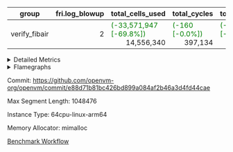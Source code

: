 | group | fri.log_blowup | total_cells_used | total_cycles | total_proof_time_ms |
| --- | --- | --- | --- | --- |
| verify_fibair | <div style='text-align: right'>2</div>  | <span style="color: green">(-33,571,947 [-69.8%])</span> <div style='text-align: right'>14,556,340</div>  | <span style="color: green">(-160 [-0.0%])</span> <div style='text-align: right'>397,134</div>  | <span style="color: green">(-1,641.0 [-51.5%])</span> <div style='text-align: right'>1,543.0</div>  |


<details>
<summary>Detailed Metrics</summary>

| air_name | cells | constraints | interactions | main_cols | quotient_deg | rows |
| --- | --- | --- | --- | --- | --- | --- |
| FibonacciAir | <div style='text-align: right'>32</div>  | <div style='text-align: right'>5</div>  |  | <div style='text-align: right'>2</div>  | <div style='text-align: right'>1</div>  | <div style='text-align: right'>16</div>  |
| ProgramAir |  | <div style='text-align: right'>4</div>  | <div style='text-align: right'>1</div>  |  | <div style='text-align: right'>1</div>  |  |
| VmConnectorAir |  | <span style="color: red">(+1 [+12.5%])</span> <div style='text-align: right'>9</div>  | <div style='text-align: right'>3</div>  |  | <span style="color: green">(-2 [-50.0%])</span> <div style='text-align: right'>2</div>  |  |
| PersistentBoundaryAir<8> |  | <span style="color: red">(+1 [+20.0%])</span> <div style='text-align: right'>6</div>  | <div style='text-align: right'>3</div>  |  | <span style="color: green">(-2 [-50.0%])</span> <div style='text-align: right'>2</div>  |  |
| MemoryMerkleAir<8> |  | <span style="color: red">(+2 [+5.3%])</span> <div style='text-align: right'>40</div>  | <div style='text-align: right'>4</div>  |  | <span style="color: green">(-2 [-50.0%])</span> <div style='text-align: right'>2</div>  |  |
| AccessAdapterAir<2> |  | <span style="color: red">(+2 [+16.7%])</span> <div style='text-align: right'>14</div>  | <div style='text-align: right'>5</div>  |  | <span style="color: green">(-2 [-50.0%])</span> <div style='text-align: right'>2</div>  |  |
| AccessAdapterAir<4> |  | <span style="color: red">(+2 [+16.7%])</span> <div style='text-align: right'>14</div>  | <div style='text-align: right'>5</div>  |  | <span style="color: green">(-2 [-50.0%])</span> <div style='text-align: right'>2</div>  |  |
| AccessAdapterAir<8> |  | <span style="color: red">(+2 [+16.7%])</span> <div style='text-align: right'>14</div>  | <div style='text-align: right'>5</div>  |  | <span style="color: green">(-2 [-50.0%])</span> <div style='text-align: right'>2</div>  |  |
| NativePoseidon2Air<BabyBearParameters>, 1> |  | <div style='text-align: right'>310</div>  | <div style='text-align: right'>31</div>  |  | <div style='text-align: right'>2</div>  |  |
| FriReducedOpeningAir |  | <span style="color: red">(+17 [+28.8%])</span> <div style='text-align: right'>76</div>  | <div style='text-align: right'>35</div>  |  | <span style="color: green">(-2 [-50.0%])</span> <div style='text-align: right'>2</div>  |  |
| VmAirWrapper<NativeVectorizedAdapterAir<4>, FieldExtensionCoreAir> |  | <span style="color: red">(+4 [+17.4%])</span> <div style='text-align: right'>27</div>  | <div style='text-align: right'>15</div>  |  | <span style="color: green">(-2 [-50.0%])</span> <div style='text-align: right'>2</div>  |  |
| VmAirWrapper<NativeAdapterAir<2, 1>, FieldArithmeticCoreAir> |  | <span style="color: red">(+4 [+17.4%])</span> <div style='text-align: right'>27</div>  | <div style='text-align: right'>15</div>  |  | <span style="color: green">(-2 [-50.0%])</span> <div style='text-align: right'>2</div>  |  |
| VmAirWrapper<JalNativeAdapterAir, JalCoreAir> |  | <span style="color: red">(+2 [+33.3%])</span> <div style='text-align: right'>8</div>  | <div style='text-align: right'>7</div>  |  | <span style="color: green">(-2 [-50.0%])</span> <div style='text-align: right'>2</div>  |  |
| VmAirWrapper<BranchNativeAdapterAir, BranchEqualCoreAir<1> |  | <span style="color: red">(+5 [+21.7%])</span> <div style='text-align: right'>28</div>  | <div style='text-align: right'>11</div>  |  | <div style='text-align: right'>2</div>  |  |
| VmAirWrapper<NativeLoadStoreAdapterAir<1>, NativeLoadStoreCoreAir<1> |  | <span style="color: red">(+5 [+16.1%])</span> <div style='text-align: right'>36</div>  | <div style='text-align: right'>19</div>  |  | <span style="color: green">(-2 [-50.0%])</span> <div style='text-align: right'>2</div>  |  |
| PhantomAir |  | <span style="color: red">(+1 [+25.0%])</span> <div style='text-align: right'>5</div>  | <div style='text-align: right'>3</div>  |  | <span style="color: green">(-2 [-50.0%])</span> <div style='text-align: right'>2</div>  |  |
| Poseidon2PeripheryAir<BabyBearParameters>, 1> |  | <div style='text-align: right'>286</div>  | <div style='text-align: right'>1</div>  |  | <div style='text-align: right'>2</div>  |  |
| VariableRangeCheckerAir |  | <div style='text-align: right'>4</div>  | <div style='text-align: right'>1</div>  |  | <div style='text-align: right'>1</div>  |  |

| commit_exe_time_ms | fri.log_blowup | keygen_time_ms | stark_prove_excluding_trace_time_ms | total_cells | verify_program_compile_ms |
| --- | --- | --- | --- | --- | --- |
| <span style="color: green">(-1.0 [-11.1%])</span> <div style='text-align: right'>8.0</div>  | <div style='text-align: right'>2</div>  | <span style="color: green">(-63.0 [-26.4%])</span> <div style='text-align: right'>176.0</div>  | <div style='text-align: right'>11.0</div>  | <div style='text-align: right'>32</div>  | <div style='text-align: right'>15.0</div>  |

| group | segment | stark_prove_excluding_trace_time_ms | total_cells | total_cells_used | total_cycles | trace_gen_time_ms |
| --- | --- | --- | --- | --- | --- | --- |
| verify_fibair | 0 | <span style="color: green">(-1,641.0 [-51.5%])</span> <div style='text-align: right'>1,543.0</div>  | <span style="color: green">(-65,769,464 [-61.0%])</span> <div style='text-align: right'>42,000,416</div>  | <span style="color: green">(-33,571,947 [-69.8%])</span> <div style='text-align: right'>14,556,340</div>  | <span style="color: green">(-160 [-0.0%])</span> <div style='text-align: right'>397,134</div>  | <span style="color: green">(-938.0 [-93.7%])</span> <div style='text-align: right'>63.0</div>  |

| group | chip_name | segment | rows_used |
| --- | --- | --- | --- |
| verify_fibair | ProgramChip | 0 | <div style='text-align: right'>16,317</div>  |
| verify_fibair | VmConnectorAir | 0 | <div style='text-align: right'>2</div>  |
| verify_fibair | Boundary | 0 | <div style='text-align: right'>22,770</div>  |
| verify_fibair | Merkle | 0 | <div style='text-align: right'>43,900</div>  |
| verify_fibair | AccessAdapter<2> | 0 | <span style="color: green">(-68 [-0.1%])</span> <div style='text-align: right'>58,144</div>  |
| verify_fibair | AccessAdapter<4> | 0 | <span style="color: green">(-34 [-0.1%])</span> <div style='text-align: right'>35,772</div>  |
| verify_fibair | AccessAdapter<8> | 0 | <div style='text-align: right'>23,300</div>  |
| verify_fibair | Arc<BabyBearParameters>, 1> | 0 | <div style='text-align: right'>13,283</div>  |
| verify_fibair | FriReducedOpeningAir | 0 | <div style='text-align: right'>336</div>  |
| verify_fibair | <NativeVectorizedAdapterAir<4>,FieldExtensionCoreAir> | 0 | <div style='text-align: right'>2,186</div>  |
| verify_fibair | <NativeAdapterAir<2, 1>,FieldArithmeticCoreAir> | 0 | <div style='text-align: right'>68,144</div>  |
| verify_fibair | <JalNativeAdapterAir,JalCoreAir> | 0 | <span style="color: green">(-80 [-1.5%])</span> <div style='text-align: right'>5,089</div>  |
| verify_fibair | <BranchNativeAdapterAir,BranchEqualCoreAir<1>> | 0 | <div style='text-align: right'>30,558</div>  |
| verify_fibair | <NativeLoadStoreAdapterAir<1>,NativeLoadStoreCoreAir<1>> | 0 | <div style='text-align: right'>85,891</div>  |
| verify_fibair | PhantomAir | 0 | <div style='text-align: right'>5,216</div>  |
| verify_fibair | VariableRangeCheckerAir | 0 | <div style='text-align: right'>262,144</div>  |

| group | dsl_ir | opcode | segment | frequency |
| --- | --- | --- | --- | --- |
| verify_fibair |  | ADD | 0 | <div style='text-align: right'>54,984</div>  |
| verify_fibair |  | BBE4DIV | 0 | <div style='text-align: right'>297</div>  |
| verify_fibair |  | BBE4MUL | 0 | <div style='text-align: right'>891</div>  |
| verify_fibair |  | BEQ | 0 | <div style='text-align: right'>1,418</div>  |
| verify_fibair |  | BNE | 0 | <div style='text-align: right'>29,140</div>  |
| verify_fibair |  | COMP_POS2 | 0 | <div style='text-align: right'>1,092</div>  |
| verify_fibair |  | DIV | 0 | <div style='text-align: right'>3</div>  |
| verify_fibair |  | FE4ADD | 0 | <div style='text-align: right'>492</div>  |
| verify_fibair |  | FE4SUB | 0 | <div style='text-align: right'>506</div>  |
| verify_fibair |  | FRI_REDUCED_OPENING | 0 | <div style='text-align: right'>126</div>  |
| verify_fibair |  | JAL | 0 | <span style="color: green">(-80 [-1.5%])</span> <div style='text-align: right'>5,089</div>  |
| verify_fibair |  | LOADW | 0 | <div style='text-align: right'>18,438</div>  |
| verify_fibair |  | LOADW2 | 0 | <div style='text-align: right'>14,569</div>  |
| verify_fibair |  | MUL | 0 | <div style='text-align: right'>9,857</div>  |
| verify_fibair |  | PERM_POS2 | 0 | <div style='text-align: right'>265</div>  |
| verify_fibair |  | PHANTOM | 0 | <div style='text-align: right'>5,216</div>  |
| verify_fibair |  | SHINTW | 0 | <div style='text-align: right'>13,651</div>  |
| verify_fibair |  | STOREW | 0 | <div style='text-align: right'>30,347</div>  |
| verify_fibair |  | STOREW2 | 0 | <div style='text-align: right'>8,886</div>  |
| verify_fibair |  | SUB | 0 | <div style='text-align: right'>3,300</div>  |

| group | air_name | dsl_ir | opcode | segment | cells_used |
| --- | --- | --- | --- | --- | --- |
| verify_fibair | <NativeAdapterAir<2, 1>,FieldArithmeticCoreAir> |  | ADD | 0 | <div style='text-align: right'>1,649,520</div>  |
| verify_fibair | AccessAdapter<2> |  | ADD | 0 | <span style="color: green">(-374 [-2.9%])</span> <div style='text-align: right'>12,727</div>  |
| verify_fibair | AccessAdapter<4> |  | ADD | 0 | <span style="color: green">(-221 [-2.8%])</span> <div style='text-align: right'>7,683</div>  |
| verify_fibair | AccessAdapter<8> |  | ADD | 0 | <div style='text-align: right'>731</div>  |
| verify_fibair | Boundary |  | ADD | 0 | <div style='text-align: right'>1,720</div>  |
| verify_fibair | Merkle |  | ADD | 0 | <div style='text-align: right'>2,752</div>  |
| verify_fibair | <NativeVectorizedAdapterAir<4>,FieldExtensionCoreAir> |  | BBE4DIV | 0 | <div style='text-align: right'>11,880</div>  |
| verify_fibair | AccessAdapter<2> |  | BBE4DIV | 0 | <div style='text-align: right'>2,904</div>  |
| verify_fibair | AccessAdapter<4> |  | BBE4DIV | 0 | <div style='text-align: right'>1,716</div>  |
| verify_fibair | <NativeVectorizedAdapterAir<4>,FieldExtensionCoreAir> |  | BBE4MUL | 0 | <div style='text-align: right'>35,640</div>  |
| verify_fibair | AccessAdapter<2> |  | BBE4MUL | 0 | <span style="color: green">(-374 [-2.4%])</span> <div style='text-align: right'>14,916</div>  |
| verify_fibair | AccessAdapter<4> |  | BBE4MUL | 0 | <span style="color: green">(-221 [-2.4%])</span> <div style='text-align: right'>8,814</div>  |
| verify_fibair | <BranchNativeAdapterAir,BranchEqualCoreAir<1>> |  | BEQ | 0 | <div style='text-align: right'>32,614</div>  |
| verify_fibair | <BranchNativeAdapterAir,BranchEqualCoreAir<1>> |  | BNE | 0 | <div style='text-align: right'>670,220</div>  |
| verify_fibair | AccessAdapter<2> |  | BNE | 0 | <div style='text-align: right'>946</div>  |
| verify_fibair | AccessAdapter<4> |  | BNE | 0 | <div style='text-align: right'>559</div>  |
| verify_fibair | AccessAdapter<2> |  | COMP_POS2 | 0 | <div style='text-align: right'>48,048</div>  |
| verify_fibair | AccessAdapter<4> |  | COMP_POS2 | 0 | <div style='text-align: right'>28,392</div>  |
| verify_fibair | AccessAdapter<8> |  | COMP_POS2 | 0 | <div style='text-align: right'>18,564</div>  |
| verify_fibair | Arc<BabyBearParameters>, 1> |  | COMP_POS2 | 0 | <div style='text-align: right'>380,016</div>  |
| verify_fibair | <NativeAdapterAir<2, 1>,FieldArithmeticCoreAir> |  | DIV | 0 | <div style='text-align: right'>90</div>  |
| verify_fibair | <NativeVectorizedAdapterAir<4>,FieldExtensionCoreAir> |  | FE4ADD | 0 | <div style='text-align: right'>19,680</div>  |
| verify_fibair | AccessAdapter<2> |  | FE4ADD | 0 | <div style='text-align: right'>10,450</div>  |
| verify_fibair | AccessAdapter<4> |  | FE4ADD | 0 | <div style='text-align: right'>6,175</div>  |
| verify_fibair | <NativeVectorizedAdapterAir<4>,FieldExtensionCoreAir> |  | FE4SUB | 0 | <div style='text-align: right'>20,240</div>  |
| verify_fibair | AccessAdapter<2> |  | FE4SUB | 0 | <div style='text-align: right'>18,546</div>  |
| verify_fibair | AccessAdapter<4> |  | FE4SUB | 0 | <div style='text-align: right'>10,959</div>  |
| verify_fibair | AccessAdapter<2> |  | FRI_REDUCED_OPENING | 0 | <div style='text-align: right'>2,024</div>  |
| verify_fibair | AccessAdapter<4> |  | FRI_REDUCED_OPENING | 0 | <div style='text-align: right'>1,196</div>  |
| verify_fibair | FriReducedOpeningAir |  | FRI_REDUCED_OPENING | 0 | <div style='text-align: right'>21,504</div>  |
| verify_fibair | <JalNativeAdapterAir,JalCoreAir> |  | JAL | 0 | <span style="color: green">(-800 [-1.5%])</span> <div style='text-align: right'>50,890</div>  |
| verify_fibair | AccessAdapter<2> |  | JAL | 0 | <div style='text-align: right'>11</div>  |
| verify_fibair | AccessAdapter<4> |  | JAL | 0 | <div style='text-align: right'>13</div>  |
| verify_fibair | <NativeLoadStoreAdapterAir<1>,NativeLoadStoreCoreAir<1>> |  | LOADW | 0 | <div style='text-align: right'>755,958</div>  |
| verify_fibair | AccessAdapter<2> |  | LOADW | 0 | <div style='text-align: right'>29,062</div>  |
| verify_fibair | AccessAdapter<4> |  | LOADW | 0 | <div style='text-align: right'>20,566</div>  |
| verify_fibair | AccessAdapter<8> |  | LOADW | 0 | <div style='text-align: right'>16,133</div>  |
| verify_fibair | Boundary |  | LOADW | 0 | <div style='text-align: right'>27,880</div>  |
| verify_fibair | Merkle |  | LOADW | 0 | <div style='text-align: right'>44,416</div>  |
| verify_fibair | <NativeLoadStoreAdapterAir<1>,NativeLoadStoreCoreAir<1>> |  | LOADW2 | 0 | <div style='text-align: right'>597,329</div>  |
| verify_fibair | AccessAdapter<2> |  | LOADW2 | 0 | <div style='text-align: right'>13,288</div>  |
| verify_fibair | AccessAdapter<4> |  | LOADW2 | 0 | <div style='text-align: right'>7,969</div>  |
| verify_fibair | AccessAdapter<8> |  | LOADW2 | 0 | <div style='text-align: right'>1,003</div>  |
| verify_fibair | Boundary |  | LOADW2 | 0 | <div style='text-align: right'>1,880</div>  |
| verify_fibair | Merkle |  | LOADW2 | 0 | <div style='text-align: right'>2,880</div>  |
| verify_fibair | <NativeAdapterAir<2, 1>,FieldArithmeticCoreAir> |  | MUL | 0 | <div style='text-align: right'>295,710</div>  |
| verify_fibair | AccessAdapter<2> |  | MUL | 0 | <div style='text-align: right'>11,110</div>  |
| verify_fibair | AccessAdapter<4> |  | MUL | 0 | <div style='text-align: right'>10,647</div>  |
| verify_fibair | AccessAdapter<8> |  | MUL | 0 | <div style='text-align: right'>10,982</div>  |
| verify_fibair | Boundary |  | MUL | 0 | <div style='text-align: right'>25,840</div>  |
| verify_fibair | Merkle |  | MUL | 0 | <div style='text-align: right'>41,152</div>  |
| verify_fibair | AccessAdapter<2> |  | PERM_POS2 | 0 | <div style='text-align: right'>22,770</div>  |
| verify_fibair | AccessAdapter<4> |  | PERM_POS2 | 0 | <div style='text-align: right'>13,455</div>  |
| verify_fibair | AccessAdapter<8> |  | PERM_POS2 | 0 | <div style='text-align: right'>8,806</div>  |
| verify_fibair | Arc<BabyBearParameters>, 1> |  | PERM_POS2 | 0 | <div style='text-align: right'>92,220</div>  |
| verify_fibair | PhantomAir |  | PHANTOM | 0 | <div style='text-align: right'>31,296</div>  |
| verify_fibair | <NativeLoadStoreAdapterAir<1>,NativeLoadStoreCoreAir<1>> |  | SHINTW | 0 | <div style='text-align: right'>559,691</div>  |
| verify_fibair | AccessAdapter<2> |  | SHINTW | 0 | <div style='text-align: right'>89,463</div>  |
| verify_fibair | AccessAdapter<4> |  | SHINTW | 0 | <div style='text-align: right'>69,849</div>  |
| verify_fibair | AccessAdapter<8> |  | SHINTW | 0 | <div style='text-align: right'>69,683</div>  |
| verify_fibair | Boundary |  | SHINTW | 0 | <div style='text-align: right'>163,960</div>  |
| verify_fibair | Merkle |  | SHINTW | 0 | <div style='text-align: right'>582,720</div>  |
| verify_fibair | <NativeLoadStoreAdapterAir<1>,NativeLoadStoreCoreAir<1>> |  | STOREW | 0 | <div style='text-align: right'>1,244,227</div>  |
| verify_fibair | AccessAdapter<2> |  | STOREW | 0 | <div style='text-align: right'>108,614</div>  |
| verify_fibair | AccessAdapter<4> |  | STOREW | 0 | <div style='text-align: right'>70,226</div>  |
| verify_fibair | AccessAdapter<8> |  | STOREW | 0 | <div style='text-align: right'>55,845</div>  |
| verify_fibair | Boundary |  | STOREW | 0 | <div style='text-align: right'>131,400</div>  |
| verify_fibair | Merkle |  | STOREW | 0 | <div style='text-align: right'>558,720</div>  |
| verify_fibair | <NativeLoadStoreAdapterAir<1>,NativeLoadStoreCoreAir<1>> |  | STOREW2 | 0 | <div style='text-align: right'>364,326</div>  |
| verify_fibair | AccessAdapter<2> |  | STOREW2 | 0 | <div style='text-align: right'>38,236</div>  |
| verify_fibair | AccessAdapter<4> |  | STOREW2 | 0 | <div style='text-align: right'>26,481</div>  |
| verify_fibair | AccessAdapter<8> |  | STOREW2 | 0 | <div style='text-align: right'>21,692</div>  |
| verify_fibair | Boundary |  | STOREW2 | 0 | <div style='text-align: right'>51,000</div>  |
| verify_fibair | Merkle |  | STOREW2 | 0 | <div style='text-align: right'>89,344</div>  |
| verify_fibair | <NativeAdapterAir<2, 1>,FieldArithmeticCoreAir> |  | SUB | 0 | <div style='text-align: right'>99,000</div>  |
| verify_fibair | AccessAdapter<2> |  | SUB | 0 | <div style='text-align: right'>16,335</div>  |
| verify_fibair | AccessAdapter<4> |  | SUB | 0 | <div style='text-align: right'>18,525</div>  |
| verify_fibair | AccessAdapter<8> |  | SUB | 0 | <div style='text-align: right'>21,981</div>  |
| verify_fibair | Boundary |  | SUB | 0 | <div style='text-align: right'>51,720</div>  |
| verify_fibair | Merkle |  | SUB | 0 | <div style='text-align: right'>82,752</div>  |

| group | execute_time_ms | fri.log_blowup | num_segments | total_cells_used | total_cycles | total_proof_time_ms |
| --- | --- | --- | --- | --- | --- | --- |
| verify_fibair | <span style="color: green">(-273.0 [-44.2%])</span> <div style='text-align: right'>345.0</div>  | <div style='text-align: right'>2</div>  | <div style='text-align: right'>1</div>  | <span style="color: green">(-33,571,947 [-69.8%])</span> <div style='text-align: right'>14,556,340</div>  | <span style="color: green">(-160 [-0.0%])</span> <div style='text-align: right'>397,134</div>  | <span style="color: green">(-1,641.0 [-51.5%])</span> <div style='text-align: right'>1,543.0</div>  |

| group | air_name | segment | cells | main_cols | perm_cols | prep_cols | rows |
| --- | --- | --- | --- | --- | --- | --- | --- |
| verify_fibair | ProgramAir | 0 | <div style='text-align: right'>294,912</div>  | <div style='text-align: right'>10</div>  | <div style='text-align: right'>8</div>  |  | <div style='text-align: right'>16,384</div>  |
| verify_fibair | VmConnectorAir | 0 | <span style="color: red">(+8 [+33.3%])</span> <div style='text-align: right'>32</div>  | <div style='text-align: right'>4</div>  | <span style="color: red">(+4 [+50.0%])</span> <div style='text-align: right'>12</div>  | <div style='text-align: right'>1</div>  | <div style='text-align: right'>2</div>  |
| verify_fibair | PersistentBoundaryAir<8> | 0 | <span style="color: red">(+131,072 [+14.3%])</span> <div style='text-align: right'>1,048,576</div>  | <div style='text-align: right'>20</div>  | <span style="color: red">(+4 [+50.0%])</span> <div style='text-align: right'>12</div>  |  | <div style='text-align: right'>32,768</div>  |
| verify_fibair | MemoryMerkleAir<8> | 0 | <span style="color: red">(+524,288 [+18.2%])</span> <div style='text-align: right'>3,407,872</div>  | <div style='text-align: right'>32</div>  | <span style="color: red">(+8 [+66.7%])</span> <div style='text-align: right'>20</div>  |  | <div style='text-align: right'>65,536</div>  |
| verify_fibair | AccessAdapterAir<2> | 0 | <span style="color: red">(+524,288 [+29.6%])</span> <div style='text-align: right'>2,293,760</div>  | <div style='text-align: right'>11</div>  | <span style="color: red">(+8 [+50.0%])</span> <div style='text-align: right'>24</div>  |  | <div style='text-align: right'>65,536</div>  |
| verify_fibair | AccessAdapterAir<4> | 0 | <span style="color: red">(+524,288 [+27.6%])</span> <div style='text-align: right'>2,424,832</div>  | <div style='text-align: right'>13</div>  | <span style="color: red">(+8 [+50.0%])</span> <div style='text-align: right'>24</div>  |  | <div style='text-align: right'>65,536</div>  |
| verify_fibair | AccessAdapterAir<8> | 0 | <span style="color: red">(+262,144 [+24.2%])</span> <div style='text-align: right'>1,343,488</div>  | <div style='text-align: right'>17</div>  | <span style="color: red">(+8 [+50.0%])</span> <div style='text-align: right'>24</div>  |  | <div style='text-align: right'>32,768</div>  |
| verify_fibair | NativePoseidon2Air<BabyBearParameters>, 1> | 0 | <div style='text-align: right'>851,968</div>  | <div style='text-align: right'>348</div>  | <div style='text-align: right'>68</div>  |  | <div style='text-align: right'>2,048</div>  |
| verify_fibair | FriReducedOpeningAir | 0 | <span style="color: red">(+34,816 [+48.6%])</span> <div style='text-align: right'>106,496</div>  | <div style='text-align: right'>64</div>  | <span style="color: red">(+68 [+89.5%])</span> <div style='text-align: right'>144</div>  |  | <div style='text-align: right'>512</div>  |
| verify_fibair | VmAirWrapper<NativeVectorizedAdapterAir<4>, FieldExtensionCoreAir> | 0 | <span style="color: red">(+65,536 [+26.7%])</span> <div style='text-align: right'>311,296</div>  | <div style='text-align: right'>40</div>  | <span style="color: red">(+16 [+80.0%])</span> <div style='text-align: right'>36</div>  |  | <div style='text-align: right'>4,096</div>  |
| verify_fibair | VmAirWrapper<NativeAdapterAir<2, 1>, FieldArithmeticCoreAir> | 0 | <span style="color: red">(+2,097,152 [+32.0%])</span> <div style='text-align: right'>8,650,752</div>  | <div style='text-align: right'>30</div>  | <span style="color: red">(+16 [+80.0%])</span> <div style='text-align: right'>36</div>  |  | <div style='text-align: right'>131,072</div>  |
| verify_fibair | VmAirWrapper<JalNativeAdapterAir, JalCoreAir> | 0 | <span style="color: red">(+65,536 [+36.4%])</span> <div style='text-align: right'>245,760</div>  | <div style='text-align: right'>10</div>  | <span style="color: red">(+8 [+66.7%])</span> <div style='text-align: right'>20</div>  |  | <div style='text-align: right'>8,192</div>  |
| verify_fibair | VmAirWrapper<BranchNativeAdapterAir, BranchEqualCoreAir<1> | 0 | <span style="color: red">(+655,360 [+39.2%])</span> <div style='text-align: right'>2,326,528</div>  | <div style='text-align: right'>23</div>  | <span style="color: red">(+20 [+71.4%])</span> <div style='text-align: right'>48</div>  |  | <div style='text-align: right'>32,768</div>  |
| verify_fibair | VmAirWrapper<NativeLoadStoreAdapterAir<1>, NativeLoadStoreCoreAir<1> | 0 | <span style="color: red">(+2,621,440 [+30.8%])</span> <div style='text-align: right'>11,141,120</div>  | <div style='text-align: right'>41</div>  | <span style="color: red">(+20 [+83.3%])</span> <div style='text-align: right'>44</div>  |  | <div style='text-align: right'>131,072</div>  |
| verify_fibair | PhantomAir | 0 | <span style="color: red">(+32,768 [+28.6%])</span> <div style='text-align: right'>147,456</div>  | <div style='text-align: right'>6</div>  | <span style="color: red">(+4 [+50.0%])</span> <div style='text-align: right'>12</div>  |  | <div style='text-align: right'>8,192</div>  |
| verify_fibair | Poseidon2PeripheryAir<BabyBearParameters>, 1> | 0 | <div style='text-align: right'>5,046,272</div>  | <div style='text-align: right'>300</div>  | <div style='text-align: right'>8</div>  |  | <div style='text-align: right'>16,384</div>  |
| verify_fibair | VariableRangeCheckerAir | 0 | <div style='text-align: right'>2,359,296</div>  | <div style='text-align: right'>1</div>  | <div style='text-align: right'>8</div>  | <div style='text-align: right'>2</div>  | <div style='text-align: right'>262,144</div>  |

</details>



<details>
<summary>Flamegraphs</summary>

[![](https://openvm-public-data-sandbox-us-east-1.s3.us-east-1.amazonaws.com/benchmark/github/flamegraphs/e88d71b81bc426bd899a084af2b46a3d4fd44cae/verify_fibair-verify_fibair.dsl_ir.opcode.air_name.cells_used.reverse.svg)](https://openvm-public-data-sandbox-us-east-1.s3.us-east-1.amazonaws.com/benchmark/github/flamegraphs/e88d71b81bc426bd899a084af2b46a3d4fd44cae/verify_fibair-verify_fibair.dsl_ir.opcode.air_name.cells_used.reverse.svg)
[![](https://openvm-public-data-sandbox-us-east-1.s3.us-east-1.amazonaws.com/benchmark/github/flamegraphs/e88d71b81bc426bd899a084af2b46a3d4fd44cae/verify_fibair-verify_fibair.dsl_ir.opcode.air_name.cells_used.svg)](https://openvm-public-data-sandbox-us-east-1.s3.us-east-1.amazonaws.com/benchmark/github/flamegraphs/e88d71b81bc426bd899a084af2b46a3d4fd44cae/verify_fibair-verify_fibair.dsl_ir.opcode.air_name.cells_used.svg)
[![](https://openvm-public-data-sandbox-us-east-1.s3.us-east-1.amazonaws.com/benchmark/github/flamegraphs/e88d71b81bc426bd899a084af2b46a3d4fd44cae/verify_fibair-verify_fibair.dsl_ir.opcode.frequency.reverse.svg)](https://openvm-public-data-sandbox-us-east-1.s3.us-east-1.amazonaws.com/benchmark/github/flamegraphs/e88d71b81bc426bd899a084af2b46a3d4fd44cae/verify_fibair-verify_fibair.dsl_ir.opcode.frequency.reverse.svg)
[![](https://openvm-public-data-sandbox-us-east-1.s3.us-east-1.amazonaws.com/benchmark/github/flamegraphs/e88d71b81bc426bd899a084af2b46a3d4fd44cae/verify_fibair-verify_fibair.dsl_ir.opcode.frequency.svg)](https://openvm-public-data-sandbox-us-east-1.s3.us-east-1.amazonaws.com/benchmark/github/flamegraphs/e88d71b81bc426bd899a084af2b46a3d4fd44cae/verify_fibair-verify_fibair.dsl_ir.opcode.frequency.svg)

</details>

Commit: https://github.com/openvm-org/openvm/commit/e88d71b81bc426bd899a084af2b46a3d4fd44cae

Max Segment Length: 1048476

Instance Type: 64cpu-linux-arm64

Memory Allocator: mimalloc

[Benchmark Workflow](https://github.com/openvm-org/openvm/actions/runs/12456204632)
